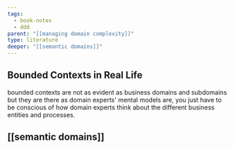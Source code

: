 ```yaml
---
tags:
  - book-notes
  - ddd
parent: "[[managing domain complexity]]"
type: literature
deeper: "[[semantic domains]]"
---
```


## Bounded Contexts in Real Life

bounded contexts are not as evident as business domains and subdomains but they are there as domain experts' mental models are, you just have to be conscious of how domain experts think about the different business entities and processes.


## [[semantic domains]]
